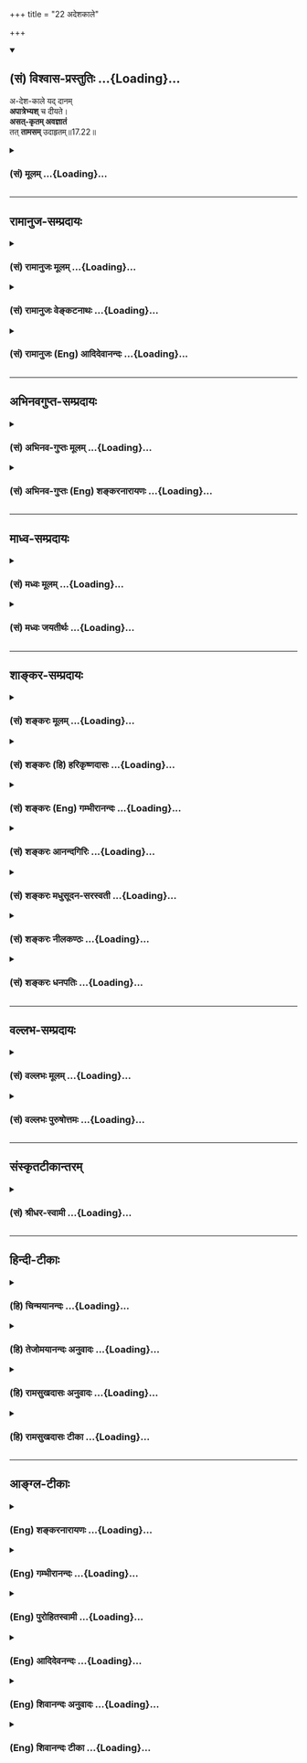 +++
title = "22 अदेशकाले"

+++
<div class="js_include" newlevelforh1="2" title="(सं) विश्वास-प्रस्तुतिः" unfilled url="/mahAbhAratam/shlokashaH/06-bhIShma-parva/03-bhagavad-gItA-parva/saMskRtam/vishvAsa-prastutiH/17_shraddhA-traya-vibhA/22_adeshakAle.md">
<details open><summary><h2>(सं) विश्वास-प्रस्तुतिः ...{Loading}...</h2></summary>

अ-देश-काले यद् दानम्  
**अपात्रेभ्यश्** च दीयते।  
**असत्-कृतम् अवज्ञातं**  
तत् **तामसम्** उदाहृतम्॥17.22॥
</details>
</div>
<div class="js_include collapsed" newlevelforh1="3" title="(सं) मूलम्" unfilled url="/mahAbhAratam/shlokashaH/06-bhIShma-parva/03-bhagavad-gItA-parva/saMskRtam/mUlam/17_shraddhA-traya-vibhA/22_adeshakAle.md">
<details><summary><h3>(सं) मूलम् ...{Loading}...</h3></summary>

अदेशकाले यद्दानमपात्रेभ्यश्च दीयते।  
असत्कृतमवज्ञातं तत्तामसमुदाहृतम्।।17.22।।
</details>
</div>


_________________
## रामानुज-सम्प्रदायः
<div class="js_include collapsed" newlevelforh1="3" title="(सं) रामानुजः मूलम्" unfilled url="/mahAbhAratam/shlokashaH/06-bhIShma-parva/03-bhagavad-gItA-parva/saMskRtam/rAmAnujaH/mUlam/17_shraddhA-traya-vibhA/22_adeshakAle.md">
<details><summary><h3>(सं) रामानुजः मूलम् ...{Loading}...</h3></summary>

।।17.22।।**अदेशकाले अपात्रेभ्यः च यद् दानं दीयते; असत्कृतं**
पादप्रक्षालनादिगौरवरहितम्; **अवज्ञातं** सावज्ञम्; अनुपचारयुक्तं यद्
दीयते **तत् तामसं उदाहृतम्। एवं वैदिकानां यज्ञतपोदानानां
सत्त्वादिगुणभेदेन भेद उक्तः। इदानीं तस्य एव वैदिकस्य यज्ञादेः
प्रणवसंयोगेन तत्सच्छब्दव्यपदेश्यतया च लक्षणम् उच्यते --**

</details>
</div>
<div class="js_include collapsed" newlevelforh1="3" title="(सं) रामानुजः वेङ्कटनाथः" unfilled url="/mahAbhAratam/shlokashaH/06-bhIShma-parva/03-bhagavad-gItA-parva/saMskRtam/rAmAnujaH/venkaTanAthaH/17_shraddhA-traya-vibhA/22_adeshakAle.md">
<details><summary><h3>(सं) रामानुजः वेङ्कटनाथः ...{Loading}...</h3></summary>

  
  
।।17.22।। अदेशः कलिङ्गकीकटादिः। अकालो रात्र्यादिः। अपात्राणि
पङ्क्तिदूषकमूर्खतस्करकितवबन्दिवैतालिकादयः। सत्कृतं सत्करणं
तद्रहितमसत्कृतम् तदाहपादप्रक्षालनेति। प्रतिग्रहीतृपुरुषावज्ञैव
क्रियापर्यन्तप्रसारात्तद्विशेषणतया व्यपदिश्यत
इत्यभिप्रायेणाऽऽहसावज्ञमिति। अवज्ञाया
वाचिकादिविषयत्वमाहअनुपचारयुक्तमिति। शास्त्रप्रामाण्यानिश्चयेन
सन्दिग्धपरलोकत्वात् पात्रेभ्यः स्वत्वोत्कर्षाभिमानोच्चासत्कारावज्ञे।
देशादिसम्पत्तावप्यसत्कृतत्वादि परिहर्तव्यम्।  
  

</details>
</div>
<div class="js_include collapsed" newlevelforh1="3" title="(सं) रामानुजः (Eng) आदिदेवानन्दः" unfilled url="/mahAbhAratam/shlokashaH/06-bhIShma-parva/03-bhagavad-gItA-parva/saMskRtam/rAmAnujaH/english/AdidevAnandaH/17_shraddhA-traya-vibhA/22_adeshakAle.md">
<details><summary><h3>(सं) रामानुजः (Eng) आदिदेवानन्दः ...{Loading}...</h3></summary>

17.22 That gift which is given to unworthy recipients at wrong place and time, without due respect, viz., without showing such signs of respect as cleansing the feet; with contempt, viz., with disdain and without courtesy - that is said to be of Tamasa nature. So far, the divisions due to differences of Gunas in respect of sacrifices, austerities and gifts as enjoined by the Vedas have been portrayed. Now is given the definition of Vedic sacrifices etc., according to their association with Pranava (i.e., the syllable Om), and as signified by the terms Tat and Sat.

</details>
</div>


_________________
## अभिनवगुप्त-सम्प्रदायः
<div class="js_include collapsed" newlevelforh1="3" title="(सं) अभिनव-गुप्तः मूलम्" unfilled url="/mahAbhAratam/shlokashaH/06-bhIShma-parva/03-bhagavad-gItA-parva/saMskRtam/abhinava-guptaH/mUlam/17_shraddhA-traya-vibhA/22_adeshakAle.md">
<details><summary><h3>(सं) अभिनव-गुप्तः मूलम् ...{Loading}...</h3></summary>

।।17.20 -- 17.22।। दातव्यमित्यादि उदाहृतमित्यन्तम्। दातव्यमिति --
दद्यादिति नियोगमात्रं पालनीयमिति दोषाभिसंधानाय +++(S येषामभिसन्धाय;
दोषासन्धाय )+++। परिक्लिष्टं मितादिदोषात्। दानस्य चासत्करणं
तत्संप्रदानाद्यसत्करणात्। एवं लौकिकानां
सात्त्विकादित्रिप्रकाराशयानुसारेण क्रिया व्याख्याता।

</details>
</div>
<div class="js_include collapsed" newlevelforh1="3" title="(सं) अभिनव-गुप्तः (Eng) शङ्करनारायणः" unfilled url="/mahAbhAratam/shlokashaH/06-bhIShma-parva/03-bhagavad-gItA-parva/saMskRtam/abhinava-guptaH/english/shankaranArAyaNaH/17_shraddhA-traya-vibhA/22_adeshakAle.md">
<details><summary><h3>(सं) अभिनव-गुप्तः (Eng) शङ्करनारायणः ...{Loading}...</h3></summary>

17.20-22 Datavyam etc. upto udahrtam. With the thought that 'One must
give' : thinking that the \[scriptural\] injunction 'One must give' is
to be obeyed in order to avoid sin. Very much vexed : because of the
fault of \[giving\] very little. A gift is converted into a bad one by
offending its recipient, and so on. Thus the activities of the worldly
men are explained on the basis of their three-fold intentions born of
the Sattva and so on. How do those persons perform actions, whose
intellect has gone beyond the region, that is impassable because of the
triad of the Strands ; Now that manner is described as -

</details>
</div>


_________________
## माध्व-सम्प्रदायः
<div class="js_include collapsed" newlevelforh1="3" title="(सं) मध्वः मूलम्" unfilled url="/mahAbhAratam/shlokashaH/06-bhIShma-parva/03-bhagavad-gItA-parva/saMskRtam/madhvaH/mUlam/17_shraddhA-traya-vibhA/22_adeshakAle.md">
<details><summary><h3>(सं) मध्वः मूलम् ...{Loading}...</h3></summary>

।।17.22।। Sri Madhvacharya did not comment on this sloka.

</details>
</div>
<div class="js_include collapsed" newlevelforh1="3" title="(सं) मध्वः जयतीर्थः" unfilled url="/mahAbhAratam/shlokashaH/06-bhIShma-parva/03-bhagavad-gItA-parva/saMskRtam/madhvaH/jayatIrthaH/17_shraddhA-traya-vibhA/22_adeshakAle.md">
<details><summary><h3>(सं) मध्वः जयतीर्थः ...{Loading}...</h3></summary>

।।17.22।। Sri Jayatirtha did not comment on this sloka.

</details>
</div>


_________________
## शाङ्कर-सम्प्रदायः
<div class="js_include collapsed" newlevelforh1="3" title="(सं) शङ्करः मूलम्" unfilled url="/mahAbhAratam/shlokashaH/06-bhIShma-parva/03-bhagavad-gItA-parva/saMskRtam/shankaraH/mUlam/17_shraddhA-traya-vibhA/22_adeshakAle.md">
<details><summary><h3>(सं) शङ्करः मूलम् ...{Loading}...</h3></summary>

।।17.22।। --,**अदेशकाले** अदेशे अपुण्यदेशे म्लेच्छाशुच्यादिसंकीर्णे
अकाले पुण्यहेतुत्वेन अप्रख्याते संक्रान्त्यादिविशेषरहिते
**अपात्रेभ्यश्**च मूर्खतस्करादिभ्यः; देशादिसंपत्तौ वा असत्कृतं च
प्रियवचनपादप्रक्षालनपूजादिरहितम् **अवज्ञातं** पात्रपरिभवयुक्तं च **यत्
दानम्; तत् तामसम् उदाहृतम्**।। यज्ञदानतपःप्रभृतीनां साद्गुण्यकरणाय अयम्
उपदेशः उच्यते --,

</details>
</div>
<div class="js_include collapsed" newlevelforh1="3" title="(सं) शङ्करः (हि) हरिकृष्णदासः" unfilled url="/mahAbhAratam/shlokashaH/06-bhIShma-parva/03-bhagavad-gItA-parva/saMskRtam/shankaraH/hindI/harikRShNadAsaH/17_shraddhA-traya-vibhA/22_adeshakAle.md">
<details><summary><h3>(सं) शङ्करः (हि) हरिकृष्णदासः ...{Loading}...</h3></summary>

।।17.22।। जो दान अयोग्य देशकालमें अर्थात् अशुद्ध वस्तुओं और म्लेच्छादिसे
युक्त पापमय देशमें; तथा पुण्यके हेतु बतलाये हुए संक्रान्ति आदि विशेषतासे
रहित कालमें और मूर्ख; चोर आदि अपात्रोंको दिया जाता है तथा जो अच्छे
देशकालादिमें भी बिना सत्कार किये -- प्रिय वचन; पादप्रक्षालन और पूजादि
सम्मानसे रहित तथा पात्रका अपमान करते हुए दिया जाता है; वह तामस कहा गया
हैं।

</details>
</div>
<div class="js_include collapsed" newlevelforh1="3" title="(सं) शङ्करः (Eng) गम्भीरानन्दः" unfilled url="/mahAbhAratam/shlokashaH/06-bhIShma-parva/03-bhagavad-gItA-parva/saMskRtam/shankaraH/english/gambhIrAnandaH/17_shraddhA-traya-vibhA/22_adeshakAle.md">
<details><summary><h3>(सं) शङ्करः (Eng) गम्भीरानन्दः ...{Loading}...</h3></summary>

17.22 Tat, that; danam, gift; yat, which; diyate, is given; adesakale,
at an improper place and time-in an unholy place full of barbarians and
impure things, etc.; at an improper time: which is not well known as
productive of merit; without such specially as Sankranti etc.-; and
apatrhyah, to undeserving persons, to fools, thieves and others;-and
even when the place etc. are proper-asatkrtam, without proper treatment,
without sweet words, washing of feet, worship, etc.; and avajnatam, with
disdain, with insults to the recipient; is udahrtam, declared to be;
tamasam, born of tamas. This advice is being imparted for making
sacrifices, gifts, austerities, etc. perfect:

</details>
</div>
<div class="js_include collapsed" newlevelforh1="3" title="(सं) शङ्करः आनन्दगिरिः" unfilled url="/mahAbhAratam/shlokashaH/06-bhIShma-parva/03-bhagavad-gItA-parva/saMskRtam/shankaraH/AnandagiriH/17_shraddhA-traya-vibhA/22_adeshakAle.md">
<details><summary><h3>(सं) शङ्करः आनन्दगिरिः ...{Loading}...</h3></summary>

।।17.22।। राजसतामसदानविभजनं स्पष्टार्थम्।

</details>
</div>
<div class="js_include collapsed" newlevelforh1="3" title="(सं) शङ्करः मधुसूदन-सरस्वती" unfilled url="/mahAbhAratam/shlokashaH/06-bhIShma-parva/03-bhagavad-gItA-parva/saMskRtam/shankaraH/madhusUdana-sarasvatI/17_shraddhA-traya-vibhA/22_adeshakAle.md">
<details><summary><h3>(सं) शङ्करः मधुसूदन-सरस्वती ...{Loading}...</h3></summary>

।।17.22।। अदेशेति। अदेशे स्वतो वा दुर्जनसंसर्गाद्वा पापहेतावशुचिस्थाने;
अकाले पुण्यहेतुत्वेनाप्रसिद्धे यस्मिन् कस्मिंश्चिदशौचकाले वा;
अपात्रेभ्यश्च विद्यातपोरहितेभ्यो नटविटादिभ्यो यद्दानं दीयते;
देशकालपात्रसंपत्तावप्यसत्कृतं प्रियभाषणपादप्रक्षालनपूजादिसत्कारशून्यं
अवज्ञातं पात्रपरिभवयुक्तं च तद्दानं तामसमुदाहृतम्।

</details>
</div>
<div class="js_include collapsed" newlevelforh1="3" title="(सं) शङ्करः नीलकण्ठः" unfilled url="/mahAbhAratam/shlokashaH/06-bhIShma-parva/03-bhagavad-gItA-parva/saMskRtam/shankaraH/nIlakaNThaH/17_shraddhA-traya-vibhA/22_adeshakAle.md">
<details><summary><h3>(सं) शङ्करः नीलकण्ठः ...{Loading}...</h3></summary>

।।17.22।। असत्कृतं प्रियभाषणपादप्रक्षालनादिपूजासत्कारस्तद्रहितम्।
अवज्ञातं पात्रपरिभवयुक्तम्। दानं प्रदेयं हिरण्यादि।

</details>
</div>
<div class="js_include collapsed" newlevelforh1="3" title="(सं) शङ्करः धनपतिः" unfilled url="/mahAbhAratam/shlokashaH/06-bhIShma-parva/03-bhagavad-gItA-parva/saMskRtam/shankaraH/dhanapatiH/17_shraddhA-traya-vibhA/22_adeshakAle.md">
<details><summary><h3>(सं) शङ्करः धनपतिः ...{Loading}...</h3></summary>

।।17.22।। राजसं दानमुक्त्वा तामसं तदुदाहरति -- अदेशकालेऽपुण्यदेशे
म्लेच्छाशुच्यादिसंकीर्णे अकाले अपुण्यहेतुत्वेन प्रख्यातेऽशौचकाले
संक्रान्यत्यादिविशेषरहिते वा अपात्रेभ्यश्च मूर्खनटतस्कादिभ्यो
देशादिसंपत्तावपि प्रियवचनपादप्रक्षालनपूजादिसत्काररहितमवज्ञातं
पात्रपरिभवयुक्तं च यद्दानं तद्दानं तामसमुदाहृतम्।

</details>
</div>


_________________
## वल्लभ-सम्प्रदायः
<div class="js_include collapsed" newlevelforh1="3" title="(सं) वल्लभः मूलम्" unfilled url="/mahAbhAratam/shlokashaH/06-bhIShma-parva/03-bhagavad-gItA-parva/saMskRtam/vallabhaH/mUlam/17_shraddhA-traya-vibhA/22_adeshakAle.md">
<details><summary><h3>(सं) वल्लभः मूलम् ...{Loading}...</h3></summary>

।।17.22।। Sri Vallabhacharya did not comment on this sloka.

</details>
</div>
<div class="js_include collapsed" newlevelforh1="3" title="(सं) वल्लभः पुरुषोत्तमः" unfilled url="/mahAbhAratam/shlokashaH/06-bhIShma-parva/03-bhagavad-gItA-parva/saMskRtam/vallabhaH/puruShottamaH/17_shraddhA-traya-vibhA/22_adeshakAle.md">
<details><summary><h3>(सं) वल्लभः पुरुषोत्तमः ...{Loading}...</h3></summary>

  
  
।।17.22।। तामसमाह -- अदेश इति। अदेशे कीकटादौ म्लेच्छादिसन्निधाने वा;
अकाले अश्रद्धावस्थायामाशौचादौ; अपात्रेभ्यः गणिकाचारणबन्दिभ्यो यद्दानं
दीयते तत्तामसं फलादिरहितमुदाहृतम्। च पुनः देशादिसम्पत्तौ पात्रेभ्योऽपि
यत् असत्कृतं सत्कारपूजादिरहितं अवज्ञातं स्वरूपज्ञानपूर्वकतिरस्कारं
यद्दीयते तदपि तथेत्यर्थः। एवं यज्ञादीनां
त्रैविध्यनिरूपणेनैतत्त्रैविध्यरहितं निर्गुणमेव तत्सर्वं यज्ञादिकं
कर्त्तव्यमिति ज्ञापितम्। तथाहि भगवदिच्छायां सत्यां तज्ज्ञानपूर्वकं
भगवद्विभूतियागो भक्त्यङ्गत्वेन कार्यो युधिष्ठिरवत्यक्ष्ये विभूतीर्भवतः
\[भागः10।72।3\] इत्यादिविज्ञापनपूर्वकम्। तपोऽपि
भगवदर्थकसर्वसुखपरित्यागपूर्वकक्लेशादिसहनरूपे
ज्ञानरूपं वा कार्यम्। दानं च भक्तिसिद्ध्यर्थं भगवद्भक्ताय वेदविदे
ब्राह्मणाय दातव्यम्।  
  

</details>
</div>


_________________
## संस्कृतटीकान्तरम्
<div class="js_include collapsed" newlevelforh1="3" title="(सं) श्रीधर-स्वामी" unfilled url="/mahAbhAratam/shlokashaH/06-bhIShma-parva/03-bhagavad-gItA-parva/saMskRtam/shrIdhara-svAmI/17_shraddhA-traya-vibhA/22_adeshakAle.md">
<details><summary><h3>(सं) श्रीधर-स्वामी ...{Loading}...</h3></summary>

।।17.22।। तामसं दानमाह **-- अदेशेति।** अदेशे अशुचिस्थाने; अकाले अशौचसमये;
अपात्रेभ्यो विटनटनर्तकादिभ्यो यद्दानं दीयते। देशकालपात्रसंपत्तावपि
असत्कृतं पादप्रक्षालनादिसत्कारशून्यम्; अवज्ञातं तिरस्कारयुक्तं। एंवभूतं
दानं तामसमुदाहृतम्।

</details>
</div>


_________________
## हिन्दी-टीकाः
<div class="js_include collapsed" newlevelforh1="3" title="(हि) चिन्मयानन्दः" unfilled url="/mahAbhAratam/shlokashaH/06-bhIShma-parva/03-bhagavad-gItA-parva/hindI/chinmayAnandaH/17_shraddhA-traya-vibhA/22_adeshakAle.md">
<details><summary><h3>(हि) चिन्मयानन्दः ...{Loading}...</h3></summary>

।।17.22।। संक्षेपत; सात्त्विक दान के जो सर्वथा विपरीत है वह दान तामस कहा
जाता है। कुपात्र का अर्थ है मूर्ख; चोर; मद्यपानादि करने वाले लोग। यज्ञ;
दान; तप आदि को सुसंस्कृत और सम्पूर्ण करने के लिए भगवान् श्रीकृष्ण उपदेश
देते हुए कहते हैं

</details>
</div>
<div class="js_include collapsed" newlevelforh1="3" title="(हि) तेजोमयानन्दः अनुवादः" unfilled url="/mahAbhAratam/shlokashaH/06-bhIShma-parva/03-bhagavad-gItA-parva/hindI/tejomayAnandaH/anuvAdaH/17_shraddhA-traya-vibhA/22_adeshakAle.md">
<details><summary><h3>(हि) तेजोमयानन्दः अनुवादः ...{Loading}...</h3></summary>

।।17.22।। जो दान बिना सत्कार किये, अथवा तिरस्कारपूर्वक, अयोग्य देशकाल
में, कुपात्रों के लिए दिया जाता है, वह दान तामस माना गया है।।

</details>
</div>
<div class="js_include collapsed" newlevelforh1="3" title="(हि) रामसुखदासः अनुवादः" unfilled url="/mahAbhAratam/shlokashaH/06-bhIShma-parva/03-bhagavad-gItA-parva/hindI/rAmasukhadAsaH/anuvAdaH/17_shraddhA-traya-vibhA/22_adeshakAle.md">
<details><summary><h3>(हि) रामसुखदासः अनुवादः ...{Loading}...</h3></summary>

।।17.22।। जो दान बिना सत्कारके तथा अवज्ञापूर्वक अयोग्य देश और कालमें
कुपात्रको दिया जाता है, वह दान तामस कहा गया है।

</details>
</div>
<div class="js_include collapsed" newlevelforh1="3" title="(हि) रामसुखदासः टीका" unfilled url="/mahAbhAratam/shlokashaH/06-bhIShma-parva/03-bhagavad-gItA-parva/hindI/rAmasukhadAsaH/TIkA/17_shraddhA-traya-vibhA/22_adeshakAle.md">
<details><summary><h3>(हि) रामसुखदासः टीका ...{Loading}...</h3></summary>

।।17.22।।***व्याख्या --***  **असत्कृतमवज्ञातम् --** तामस दान असत्कार
और अवज्ञापूर्वक दिया जाता है जैसे -- तामस मनुष्यके पास कभी दान लेनेके
लिये ब्राह्मण आ जाय; तो वह तिरस्कारपूर्वक उसको उलाहना देगा कि देखो
पण्डितजी जब हमारी माताका शरीर शान्त हुआ; तब भी आप नहीं आये परन्तु क्या
करें आप हमारे घरके गुरु हो इसलिये हमें देना ही पड़ता है इतनेमें ही घरका
दूसरा आदमी बोल पड़ता है कि तुम क्यों ब्राह्मणोंके झंझटमें पड़ते हो किसी
गरीबको दे दो। जिसको कोई नहीं देता; उसको देना चाहिये। वास्तवमें वही दान
है। ब्राह्मणको तो और कोई भी दे देगा; पर बेचारे गरीबको कौन देगा पण्डितजी
क्या आ गया; यह तो कुत्ता आ गया टुकड़ा डाल दो; नहीं तो भौंकेगा आदिआदि। इस
प्रकार शास्त्रविधिका; ब्राह्मणोंका तिरस्कार करनेके कारण यह दान तामस
कहलाता है।**अदेशकाले यद्दानम् --** मूढ़ताके कारण तामस मनुष्यको अपने मनकी
बातें ही जँचती हैं जैसे -- दान करनेके लिये देशकालकी क्या जरूरत है जब
चाहे; तब कर दिया। जब किसी विशेष देश और कालमें ही पुण्य होगा; तो क्या
यहाँ पुण्य नहीं होगा इसके लिये अमक समय आयेगा; अमुक पर्व आयेगा -- इसकी
क्या आवश्यकता अपनी चीज खर्च करनी है; चाहे कभी दो; आदिआदि। इस प्रकार तामस
मनुष्य शास्त्रविधिका अनादर; तिरस्कार करके दान करते हैं। कारण कि उनके
हृदयमें शास्त्रविधिका महत्त्व नहीं होता; प्रत्युत रुपयोंका महत्त्व होता
है।**अपात्रेभ्यश्च दीयते --** तामस दान अपात्रको किया जाता है। तामस
मनुष्य कई प्रकारके तर्कवितर्क करके पात्रका विचार नहीं करते जैसे --
शास्त्रोंमें देश; काल और पात्रकी बातें यों ही लिखी गयी हैं कोई यहाँ दान
लेगा तो क्या यहाँ उसका पेट नहीं भरेगा तृप्ति नहीं होगी जब पात्रको देनेसे
पुण्य होता है; तो इनको देनेसे क्या पुण्य नहीं होगा क्या ये आदमी नहीं हैं
क्या इनको देनेसे पाप लगेगा अपनी जीविका चलानेके लिये; अपना मतलब सिद्ध
करनेके लिये ही ब्राह्मणोंने शास्त्रोंमें ऐसा लिख दिया है;
आदिआदि।**तत्तामसमुदाहृतम् --** उपर्युक्त प्रकारसे दिया जानेवाला दान तामस
कहा गया है।  
  
***शङ्का --***  गीतामें तामसकर्मका फल अधोगति बताया है -- **अधो
गच्छन्ति तामसाः** (14। 18) और रामचरितमानसमें बताया है कि जिसकिसी
प्रकारसे भी दिया हुआ दान कल्याण करता है -- **जेन केन बिधि दीन्हें दान
करइ कल्यान।। (मानस 7। 103 ख)इन दोनोंमें विरोध आता है  
  
***समाधान --***  तामस मनुष्य अधोगतिमें जाते हैं -- यह कानून दानके
विषयमें लागू नहीं होता। कारण कि धर्मके चार चरण हैं --** सत्यं दया तपो
दानमिति **(श्रीमद्भा0 12। 3। 18)। इन चारों चरणोंमेंसे कलियुगमें एक ही
चरण दान है --** दानमेकं कलौ युगे **(मनुस्मृति 1। 86)। इसलिये गोस्वामीजी
महाराजने कहा --** प्रगट चारि पद धर्म के कलि महुँ एक प्रधान।  
  
**जेन केन बिधि दीन्हें दान करइ कल्यान।**। (मानस 7। 103 ख)ऐसा कहनेका
तात्पर्य है कि किसी प्रकार भी दान दिया जाय; उसमें वस्तु आदिके साथ
अपनेपनका त्याग करना ही पड़ता है। इस दृष्टिसे तामस दानमें भी आंशिक त्याग
होनेसे दान देनेवाला अधोगतिके योग्य नहीं हो सकता।  
  
दूसरी बात; इस कलियुगके समय मनुष्योंका अन्तःकरण बहुत मलिन हो रहा है।
इसलिये कलियुगमें एक छूट है कि जिसकिसी प्रकार भी किया हुआ दान कल्याण करता
है। इससे मनुष्यका दान करनेका स्वभाव तो बन ही जायगा; जो आगे कभी किसी
जन्ममें कल्याण भी कर सकता है। परन्तु दानकी क्रिया ही बन्द हो जायगी; तो
फिर देनेका स्वभाव बननेका कोई अवसर ही प्राप्त नहीं होगा। इसी दृष्टिसे एक
संतने **श्रद्धया देयमश्रद्धयादेयम्** (तैत्तिरीय0 1। 11) -- इस श्रुतिकी
व्याख्या करते हुए कहा था कि इसमें पहले पदका अर्थ तो यह है कि श्रद्धासे
देना चाहिये; पर दूसरे पदका अर्थ **अश्रद्धया अदेयम्** (अश्रद्धासे नहीं
देना चाहिये) -- ऐसा न लेकर **अश्रद्धया देयम्** (श्रद्धा न हो; तो भी देना
चाहिये) -- इस प्रकार लेना चाहिये।  
  
**दानसम्बन्धी विशेष बात**  
  
अन्न; जल; वस्त्र और औषध -- इन चारोंके दानमें पात्रकुपात्र आदिका विशेष
विचार नहीं करना चाहिये। इनमें केवल दूसरेकी आवश्यकताको ही देखना चाहिये।
इसमें भी देश; काल; और पात्र मिल जाय; तो उत्तम बात और न मिले; तो कोई बात
नहीं। हमें तो जो भूखा है; उसे अन्न देना है जो प्यासा है; उसे जल देना है
जो वस्त्रहीन है; उसे वस्त्र देना है और जो रोगी है; उसे औषध देनी है। इसी
प्रकार कोई किसीको अनुचितरूपसे भयभीत कर रहा है; दुःख दे रहा है; तो उससे
उसको छुड़ाना और उसे अभयदान देना हमारा कर्तव्य है। हाँ; कुपात्रको अन्नजल
इतना नहीं देना चाहिये कि जिससे वह पुनः हिंसा आदि पापोंमें प्रवृत्त हो
जाय जैसे कोई हिंसक मनुष्य अन्नजलके बिना मर रहा है; तो उसको उतना ही
अन्नजल दे कि जिससे उसके प्राण रह जायँ; वह जी जाय। इस प्रकार उपर्युक्त
चारोंके दानमें पात्रता नहीं देखनी है; प्रत्युत आवश्यकता देखनी है।  
  
भगवान्का भक्त भी वस्तु देनेमें पात्र नहीं देखता; वह तो दिये जाता है
क्योंकि वह सबमें अपने प्यारे प्रभुको ही देखता है कि इस रूपमें तो हमारे
प्रभु ही आये हैं। अतः वह दान नहीं करता; कर्तव्यपालन नहीं करता; प्रत्युत
पूजा करता है -- **स्वकर्मणा तमभ्यर्च्य** (गीता 18। 46)। तात्पर्य यह है
कि भक्तकी सम्पूर्ण क्रियाओंका सम्बन्ध भगवान्के साथ होता है।  
  
**कर्मफलसम्बन्धी विशेष बात**  
  
ग्यारहवेंसे बाईसवें श्लोकतकके इस प्रकरणमें जो सात्त्विक यज्ञ; तप और दान
आये हैं; वे सबकेसब,दैवीसम्पत्ति हैं और जो राजस तथा तामस यज्ञ; तप और दान
आये हैं; वे सबकेसब आसुरीसम्पत्ति हैं।  
  
आसुरी सम्पत्तिमें आये हुए राजस यज्ञ; तप और दानके फलके दो विभाग हैं --
दृष्ट और अदृष्ट। इनमें भी दृष्टके दो फल हैं -- तात्कालिक और कालान्तरिक।
जैसे -- राजस भोजनके बाद तृप्तिका होना तात्कालिक फल है और रोग आदिका होना
कालान्तरिक फल है। ऐसे ही अदृष्टके भी दो फल हैं -- लौकिक और पारलौकिक।
जैसे -- दम्भपूर्वक **दम्भार्थमपि चैव यत्** (17। 12); सत्कारमानपूजाके
लिये **सत्कारमानपूजार्थम्** (17। 18) और प्रत्युपकारके लिये
**प्रत्युपकारार्थम्** (17। 21) किये गये राजस यज्ञ; तप और दानका फल लौकिक
है और वह इसी लोकमे; इसी जन्ममें; इसी शरीरके रहतेरहते ही मिलनेकी
सम्भावनावाला होता है **(टिप्पणी प₀ 859)**।  
  
स्वर्गको ही परम प्राप्य वस्तु मानकर उसकी प्राप्तिके लिये किये गये यज्ञ
आदिका फल पारलौकिक होता है। परन्तु राजस यज्ञ **अभिसन्धाय तु फलम्** (17।
12) और दान **फलमुद्दिश्य वा पुनः** (17। 21) का फल लौकिक तथा पारलौकिक --
दोनों ही हो सकता है। इसमें भी स्वर्गप्राप्तिके लिये यज्ञ आदि करनेवाले
(2। 42 -- 43 9। 20 -- 21) और केवल दम्भ; सत्कार; मान; पूजा; प्रत्युपकार
आदिके लिये यज्ञ; तप और दान करनेवाले (17। 12। 18; 21) दोनों प्रकारके राजस
पुरुष जन्ममरणको प्राप्त होते हैं **(टिप्पणी प₀ 860.1)**। परन्तु तामस
यज्ञ और तप करनेवाले (17। 13; 19) तामस पुरुष तो अधोगतिमें जाते हैं --
**अधो गच्छन्ति तामसाः** (14। 18); **पतन्ति नरकेऽशुचौ** (16। 16);
**आसुरीष्वेव योनिषु** (16। 19) **ततो यान्त्यधमां गतिम्** (16। 20)।  
  
जो मनुष्य यज्ञ करके स्वर्गमें जाते हैं; उनको स्वर्गमें भी दुःख; जलन;
ईर्ष्या आदि होते हैं **(टिप्पणी प₀ 860.2)**। जैसे -- शतक्रतु इन्द्रको भी
असुरोंके अत्याचारोंसे दुःख होता है; कोई तपस्या करे तो उसके हृदयमें जलन
होती है; वह भयभीत होता है। इसे पूर्वजन्मके पापोंका फल भी नहीं कह सकते
क्योंकि उनके स्वर्गप्राप्तिके प्रतिबन्धकरूप पाप नष्ट हो जाते हैं --
**पूतपापाः** (9। 20) और वे यज्ञके पुण्योंसे स्वर्गलोकको जाते है। फिर
उनको दुःख; जलन; भय आदिका होना किन पापोंका फल है इसका उत्तर यह है कि यह
सब यज्ञमें की हुई पशुहिंसाके पापका ही फल है।  
  
दूसरी बात; यज्ञ आदि सकामकर्म करनेसे अनेक तरहके दोष आते हैं। गीतामें आया
है -- **सर्वारम्भा हि दोषेण धूमेनाग्निरिवावृताः** (18। 48) अर्थात्
धुएँसे अग्निकी तरह सभी कर्म किसीनकिसी दोषसे युक्त हैं। जब सभी कर्मोंके
आरम्भमात्रमें भी दोष रहता है; तब सकामकर्मोंमें तो (सकामभाव होनेसे)
दोषोंकी सम्भावना ज्यादा ही होती है और उनमें अनेक तरहके दोष बनते ही हैं।
इसलिये शास्त्रोंमें यज्ञ करनेके बाद प्रायश्चित्त करनेका विधान है।
प्रायश्चित्तविधानसे यह सिद्ध होता है कि यज्ञमें दोष (पाप) अवश्य होते
हैं। अगर दोष न होते; तो प्रायश्चित्त किस बातका परन्तु वास्तवमें
प्रायश्चित्त करनेपर भी सब दोष दूर नहीं होते; उनका कुछ अंश रह जाता है
जैसे -- मैल लगे वस्त्रको साबुनसे धोनेपर भी उसके तन्तुओंके भीतर थोड़ी मैल
रह जाती है। इसी कारण इन्द्रादिक देवताओंको भी प्रतिकूलपरिस्थितिजन्य दुःख
भोगना पड़ता है।  
  
वास्तवमें दोषोंकी पूर्ण निवृत्ति तो निष्कामभावपूर्वक कर्तव्यकर्म करके उन
कर्मोंको भगवान्के अर्पण कर देनेसे ही होती है। इसलिये निष्कामभावसहित किये
गये कर्म ही श्रेष्ठ हैं। सबसे बड़ी शुद्धि (दोषनिवृत्ति) होती है -- मैं
तो केवल भगवान्का ही हूँ; इस प्रकार अहंतापरिवर्तनपूर्वक भगवत्प्राप्तिका
उद्देश्य बनानेसे। इससे जितनी शुद्धि होती है; उतनी कर्मोंसे नहीं होती
**(टिप्पणी प₀ 860.3)**। भगवान्ने कहा है -- **सनमुख होइ जीव मोहि जबहीं।  
  
** जन्म कोटि अघ नासहिं तबहीं।। (मानस 5। 44। 1)  
  
तीसरी बात; गीतामें अर्जुनने पूछा कि मनुष्य न चाहता हुआ भी पापका आचरण
क्यों करता है तो उत्तरमें भगवान्ने कहा -- **काम एष क्रोध एष
रजोगुणसमुद्भवः** (3। 37)। तात्पर्य है कि रजोगुणसे उत्पन्न कामना ही पाप
कराती है। इसलिये कामनाको लेकर किये जानेवाले राजस यज्ञकी क्रियाओंमें पाप
हो सकते हैं।  
  
राजस तथा तामस यज्ञ आदि करनेवाले आसुरीसम्पत्तिवाले हैं और सात्त्विक यज्ञ
आदि करनेवाले दैवीसम्पत्तिवाले हैं परन्तु दैवीसम्पत्तिके गुणोंमें भी यदि
राग हो जाता है; तो रजोगुणका धर्म होनेसे वह राग भी बन्धनकारक हो जाता है
(गीता 14। 6)।  
  
***सम्बन्ध --***  सोलहवें अध्यायके पाँचवें श्लोकमें दैवीसम्पत्ति
मोक्षके लिये और आसुरीसम्पत्ति बन्धनके लिये बतायी है। दैवीसम्पत्तिको धारण
करनेवाले सात्त्विक मनुष्य परमात्मप्राप्तिके उद्देश्यसे जो यज्ञ; तप और
दानरूप कर्म करते हैं; उन कर्मोंमें होनेवाली (भाव; विधि; क्रिया; आदिकी)
कमीकी पूर्तिके लिये क्या करना चाहिये इसे बतानेके लिये भगवान् आगेका
प्रकरण आरम्भ करते हैं।  
  

</details>
</div>


_________________
## आङ्ग्ल-टीकाः
<div class="js_include collapsed" newlevelforh1="3" title="(Eng) शङ्करनारायणः" unfilled url="/mahAbhAratam/shlokashaH/06-bhIShma-parva/03-bhagavad-gItA-parva/english/shankaranArAyaNaH/17_shraddhA-traya-vibhA/22_adeshakAle.md">
<details><summary><h3>(Eng) शङ्करनारायणः ...{Loading}...</h3></summary>

17.22. The gift which is given, at a wrong place, at a wrong time and to unworthy persons; and which is converted into a bad act and is disrespected - that is declared to be of the Tamas.

</details>
</div>
<div class="js_include collapsed" newlevelforh1="3" title="(Eng) गम्भीरानन्दः" unfilled url="/mahAbhAratam/shlokashaH/06-bhIShma-parva/03-bhagavad-gItA-parva/english/gambhIrAnandaH/17_shraddhA-traya-vibhA/22_adeshakAle.md">
<details><summary><h3>(Eng) गम्भीरानन्दः ...{Loading}...</h3></summary>

17.22 The gift which is made at an improper place and time, and to undeserving persons, without proper treatment and with disdain, is declared to be born of tamas.

</details>
</div>
<div class="js_include collapsed" newlevelforh1="3" title="(Eng) पुरोहितस्वामी" unfilled url="/mahAbhAratam/shlokashaH/06-bhIShma-parva/03-bhagavad-gItA-parva/english/purohitasvAmI/17_shraddhA-traya-vibhA/22_adeshakAle.md">
<details><summary><h3>(Eng) पुरोहितस्वामी ...{Loading}...</h3></summary>

17.22 And that which is given at an unsuitable place or time or to one who is unworthy, or with disrespect or contempt - such a gift is the result of Ignorance.

</details>
</div>
<div class="js_include collapsed" newlevelforh1="3" title="(Eng) आदिदेवनन्दः" unfilled url="/mahAbhAratam/shlokashaH/06-bhIShma-parva/03-bhagavad-gItA-parva/english/AdidevanandaH/17_shraddhA-traya-vibhA/22_adeshakAle.md">
<details><summary><h3>(Eng) आदिदेवनन्दः ...{Loading}...</h3></summary>

17.22 That gift which is given at the wrong place and wrong time to unworthy recipients, without due respect and with contempt, is called the gift of Tamasa nature.

</details>
</div>
<div class="js_include collapsed" newlevelforh1="3" title="(Eng) शिवानन्दः अनुवादः" unfilled url="/mahAbhAratam/shlokashaH/06-bhIShma-parva/03-bhagavad-gItA-parva/english/shivAnandaH/anuvAdaH/17_shraddhA-traya-vibhA/22_adeshakAle.md">
<details><summary><h3>(Eng) शिवानन्दः अनुवादः ...{Loading}...</h3></summary>

17.22 The gift that is given at a wrong place and time, to unworthy persons, without respect or with insult is declared to be Tamasic.

</details>
</div>
<div class="js_include collapsed" newlevelforh1="3" title="(Eng) शिवानन्दः टीका" unfilled url="/mahAbhAratam/shlokashaH/06-bhIShma-parva/03-bhagavad-gItA-parva/english/shivAnandaH/TIkA/17_shraddhA-traya-vibhA/22_adeshakAle.md">
<details><summary><h3>(Eng) शिवानन्दः टीका ...{Loading}...</h3></summary>

17.22 अदेशकाले at a wrong place and time; यत् which; दानम् gift;
अपात्रेभ्यः to unworthy persons; च and; दीयते is given; असत्कृतम्
without respect; अवज्ञातम् with insult; तत् that; तामसम् Tamasic;
उदाहृतम् is declared to be.Commentary Adesakale At a wrong place and time At a place which is not holy; where irreligious people congregate and where beggars assemble; where wealth acired through illegal means such as gambling; theft; etc.; is distributed to gamblers; singers;
fools; rogues; women of evil reputation and at a time which is not auspicious. But; this does not discourage giving alms or other charity to the poor and the needy. In their case these restrictions do not apply.Without respect; etc. Without pleasant speech; without the washing of feet or without worship; although the gift is made at a proper time and place.The donor does not give in good faith although he gets a worthy recipient. He never bends his head in worship. He does not offer him a seat. He treats him with contempt or disrespect.Lord Krishna says to Arjuna I have described that faith; charity; austerity; food; etc.;
are invariably coloured by the three alities. There was no desire on My part to refer to the lower ones but to distinguish the highest purity it was necessary to point out the mark of the other two. When the two are set aside; the third is more clearly appreciated in the same way as if day and night are removed the twilight is seen better. Even so be avoiding passion and darkness; the third; viz.; purity or Sattva becomes vividly clear and purity which is the best can be easily realised. Thus in order to show thee the real nature of purity; I have described the other two; so that laying them aside; and resorting to the highest thou mayest attain the goal; viz.; Moksha.

</details>
</div>
